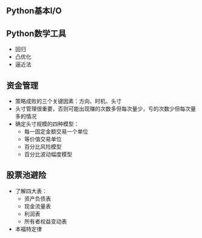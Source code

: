 ## Python基本I/O
## Python数学工具
- 回归
- 凸优化
- 逼近法
## 资金管理
- 策略成败的三个关键因素：方向、时机、头寸
- 头寸管理很重要，否则可能出现赚的次数多但每次量少，亏的次数少但每次量多的情况
- 确定头寸规模的四种模型：
   - 每一固定金额交易一个单位
   - 等价值交易单位
   - 百分比风险模型
   - 百分比波动幅度模型
## 股票池避险
- 了解四大表：
   - 资产负债表
   - 现金流量表
   - 利润表
   - 所有者权益变动表
- 本福特定律
